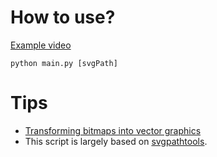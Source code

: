 # How to use?
[Example video](video.mp4)
```shell
python main.py [svgPath]
```
# Tips
* [Transforming bitmaps into vector graphics](https://potrace.sourceforge.net)
* This script is largely based on [svgpathtools](https://github.com/mathandy/svgpathtools).